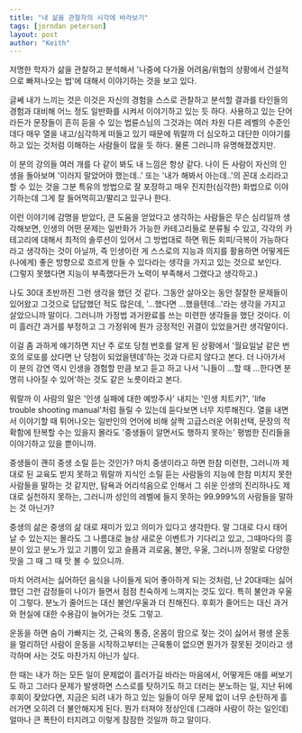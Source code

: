 ```yaml
---
title: "내 삶을 관찰자의 시각에 바라보기"
tags: [jorndan peterson]
layout: post
author: "Keith"
---
```


저명한 학자가 삶을 관찰하고 분석해서 '나중에 다가올 어려움/위협의 상황에서 건설적으로 빠져나오는 법'에 대해서 이야기하는 것을 보고 있다.

글쎄 내가 느끼는 것은 이것은 자신의 경험을 스스로 관찰하고 분석할 결과를 타인들의 경험과 대비해 어느 정도 일반화를 시켜서 이야기하고 있는 듯 하다. 사용하고 있는 단어라든가 문장들이 흔히 듣을 수 있는 법륜스님의 그것과는 여러 차원 다른 레벨의 수준인데다 매우 열을 내고/심각하게 떠들고 있기 때문에 뭐랄까 더 심오하고 대단한 이야기를 하고 있는 것처럼 이해하는 사람들이 많을 듯 하다. 물론 그러니까 유명해졌겠지만.

이 분의 강의들 여러 개를 다 같이 봐도 내 느낌은 항상 같다. 나이 든 사람이 자신의 인생을 돌아보며 '이러지 말았어야 했는데..' 또는 '내가 해봐서 아는데..'의 꼰대 소리라고 할 수 있는 것을 그분 특유의 방법으로 잘 포장하고 매우 진지한(심각한) 화법으로 이야기하는데 그게 잘 들어먹히고/팔리고 있구나 한다. 

이런 이야기에 감명을 받았다, 큰 도움을 얻었다고 생각하는 사람들은 무슨 심리일까 생각해보면, 인생의 어떤 문제는 일반화가 가능한 카테고리들로 분류될 수 있고, 각각의 카테고리에 대해서 최적의 솔루션이 있어서 그 방법대로 하면 뭐든 회피/극복이 가능하다라고 생각하는 것이 아닐까, 즉 인생이란 게 스스로의 지능과 의지를 활용하면 어떻게든 (나에게) 좋은 방향으로 흐르게 만들 수 있다라는 생각을 가지고 있는 것으로 보인다. (그렇지 못했다면 지능이 부족했다든가 노력이 부족해서 그랬다고 생각하고.)

나도 30대 초반까진 그런 생각을 했던 것 같다. 그동안 살아오는 동안 잘잘한 문제들이 있어왔고 그것으로 답답했던 적도 많은데, '...했다면 ...했을텐데...'라는 생각을 가지고 살았으니까 말이다. 그러니까 가정법 과거완료를 쓰는 미련한 생각들을 했단 것이다. 이미 흘러간 과거를 부정하고 그 가정위에 뭔가 긍정적인 귀결이 있었을거란 생각말이다.

이걸 좀 과하게 얘기하면 지난 주 로또 당첨 번호를 알게 된 상황에서 '월요일날 같은 번호의 로또를 샀다면 난 당첨이 되었을텐데'하는 것과 다르지 않다고 본다. 더 나아가서 이 분의 강연 역시 인생을 경험할 만큼 보고 듣고 하고 나서 '니들이 ...할 때 ...한다면 분명히 나아질 수 있어'하는 것도 같은 노릇이라고 본다. 

뭐랄까 이 사람의 말은 '인생 실패에 대한 예방주사' 내지는 '인생 치트키?', 'life trouble shooting manual'처럼 들릴 수 있는데 듣다보면 너무 지루해진다. 열을 내면서 이야기할 때 튀어나오는 일반인의 언어에 비해 살짝 고급스러운 어휘선택, 문장의 적확함에 탄복할 수는 있을지 몰라도 '중생들이 알면서도 행하지 못하는' 평범한 진리들을 이야기하고 있을 뿐이니까.

중생들이 괜히 중생 소릴 듣는 것인가? 마치 중생이라고 하면 한참 미련한, 그러니까 제대로 된 교육도 받지 못하고 뭐랄까 지식인 소릴 듣는 사람들의 지능에 한참 미치지 못한 사람들을 말하는 것 같지만, 탐욕과 어리석음으로 인해서 그 쉬운 인생의 진리하나도 제대로 실천하지 못하는, 그러니까 성인의 레벨에 들지 못하는 99.999%의 사람들을 말하는 것 아닌가?

중생의 삶은 중생의 삶 대로 재미가 있고 의미가 있다고 생각한다. 말 그대로 다시 태어날 수 있는지는 몰라도 그 나름대로 늘상 새로운 이벤트가 기다리고 있고, 그때마다의 흥분이 있고 분노가 있고 기쁨이 있고 슬픔과 괴로움, 불안, 우울, 그러니까 정말로 다양한 맛을 그 때 그 때 맛 볼 수 있으니까. 

마치 어려서는 싫어하던 음식을 나이들게 되어 좋아하게 되는 것처럼, 난 20대때는 싫어했던 그런 감정들이 나이가 들면서 점점 친숙하게 느껴지는 것도 있다. 특히 불안과 우울이 그렇다. 분노가 줄어드는 대신 불안/우울과 더 친해진다. 후회가 줄어드는 대신 과거와 현실에 대한 수용감이 늘어가는 것도 그렇고.

운동을 하면 숨이 가빠지는 것, 근육의 통증, 온몸이 땀으로 젖는 것이 싫어서 평생 운동을 멀리하던 사람이 운동을 시작하고부터는 근육통이 없으면 뭔가가 잘못된 것이라고 생각하며 사는 것도 마찬가지 아닌가 싶다.

한 때는 내가 하는 모든 일이 문제없이 흘러가길 바라는 마음에서, 어떻게든 애를 써보기도 하고 그러다 문제가 발생하면 스스로를 탓하기도 하고 더러는 분노하는 일, 지난 뒤에 후회이 잦았다면, 지금은 되려 내가 하고 있는 일들이 아무 문제 없이 너무 순탄하게 흘러가면 오히려 더 불안해지게 된다. 뭔가 터져야 정상인데 (그래야 사람이 하는 일인데) 얼마나 큰 폭탄이 터지려고 이렇게 잠잠한 것일까 하고 말이다.

